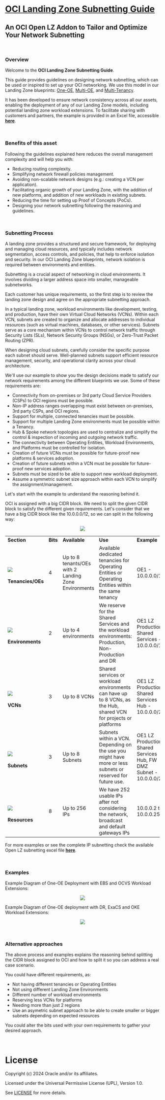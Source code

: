 # **[OCI Landing Zone Subnetting Guide](#)**
## **An OCI Open LZ Addon to Tailor and Optimize Your Network Subnetting**

&nbsp; 

### Overview

Welcome to the **OCI Landing Zone Subnetting Guide**. 

This guide provides guidelines on designing network subnetting, which can be used or inspired to set up your OCI networking. We use this model in our Landing Zone blueprints: [One-OE](../../blueprints/one-oe/readme.md), [Multi-OE](../../blueprints/multi-oe/readme.md), and [Multi-Tenancy](../../blueprints/multi-tenancy/readme.md). 

It has been developed to ensure network consistency across all our assets, enabling the deployment of any of our Landing Zone models, including potential landing zone workload extensions. To facilitate sharing with customers and partners, the example is provided in an Excel file, accessible [**here**](https://github.com/oci-landing-zones/oci-landing-zone-operating-entities/blob/content/addons/oci-lz-subnetting/content/OpenLZ_Network_Subnetting.xlsx).

&nbsp; 

### Benefits of this asset

Following the guidelines explained here reduces the overall management complexity and will help you with:

* Reducing routing complexity.
* Simplifying network firewall policies management.
* Avoiding non-scalable network designs (e.g.: creating a VCN per application).
* Facilitating organic growth of your Landing Zone, with the addition of new platforms, and addition of new workloads in existing subnets.
* Reducing the time for setting up Proof of Concepts (PoCs).
* Designing your network subnetting following the reasoning and guidelines.

&nbsp; 

 
### Subnetting Process

A landing zone provides a structured and secure framework, for deploying and managing cloud resources, and typically includes network segmentation, access controls, and policies, that help to enforce isolation and security. In our OCI Landing Zone blueprints, network isolation is required between environments and entities. 

Subnetting is a crucial aspect of networking in cloud environments. It involves dividing a larger address space into smaller, manageable subnetworks.

Each customer has unique requirements, so the first step is to review the landing zone design and agree on the appropriate subnetting approach.

In a typical landing zone, workload environments like development, testing, and production, have their own Virtual Cloud Networks (VCNs). Within each VCN, subnets are created to organize and allocate addresses to individual resources (such as virtual machines, databases, or other services). Subnets serve as a core mechanism within VCNs to control network traffic through Security Lists (SLs), Network Security Groups (NSGs), or Zero-Trust Packet Routing (ZPR).

When designing cloud subnets, carefully consider the specific purpose each subnet should serve. Well-planned subnets support efficient resource management, security, and operational clarity across your cloud architecture.

We'll use our example to show you the design decisions made to satisfy our network requirements among the different blueprints we use. Some of these requirements are:

* Connectivity from on-premises or 3rd party Cloud Service Providers (CSPs) to OCI regions must be possible.
* Non-IP address ranges overlapping must exist between on-premises, 3rd party CSPs, and OCI regions.
* Support for multiple, connected tenancies must be possible.
* Support for multiple Landing Zone environments must be possible within a Tenancy.
* Hub & Spoke network topologies are used to centralize and simplify the control & inspection of incoming and outgoing network traffic.
* The connectivity between Operating Entities, Workload Environments, and Platforms must be controlled for isolation.
* Creation of future VCNs must be possible for future-proof new platforms & services adoption.
* Creation of future subnets within a VCN must be possible for future-proof new services adoption. 
* Subnets must be sized to be able to support new workload deployment.
* Assume a symmetric subnet size approach within each VCN to simplify the assignment/management.
  
Let's start with the example to understand the reasoning behind it.

OCI is assigned with a big CIDR block. We need to split the given CIDR block to satisfy the different given requirements. Let's consider that we have a big CIDR block like the 10.0.0.0/12, so we can split in the following way:

<p align="center" width="100%">
    <img src="./content/subnetting.jpg">
</p>

| | | | | |
|---|---|---|---|---|
| **Section** | **Bits** | **Available** | **Use** | **Example** |
| </br><img src="./content/1.jpg" align="center"> </br></br> **Tenancies/OEs** | 4 | Up to 8 tenants/OEs with 2 Landing Zone Environments | Available dedicated tenancies for Operating Entities or Operating Entities within the same tenancy | OE1 - 10.0.0.0/15 |
| </br><img src="./content/2.jpg" align="center"> </br></br> **Environments** | 2 | Up to 4 environments | We reserve for the Shared Services and the workload environments: Production, Non-Production and DR | OE1 LZ Production Shared Services - 10.0.0.0/18
| </br><img src="./content/3.jpg" align="center"> </br></br> **VCNs** | 3 | Up to 8 VCNs | Shared services or workload environments can have up to 8 VCNs, as the Hub, shared VCN for projects or platforms | OE1 LZ Production, Shared Services Hub - 10.0.0.0/21 |
| </br><img src="./content/4.jpg" align="center"> </br></br> **Subnets** | 3 | Up to 8 Subnets | Subnets within a VCN. Depending on the use you might have more or less subnets or reserved for future use. | OE1 LZ Production, Shared Services Hub, FW DMZ Subnet - 10.0.0.0/24 |
| </br><img src="./content/5.jpg" align="center"> </br></br> **Resources** | 8 | Up to 256 IPs | We have 252 usable IPs after not considering the network, broadcast and default gateways IPs | 10.0.0.2 to 10.0.0.254 |

For more examples or see the complete IP subnetting check the available Open LZ subnetting excel file [**here**](./content/OpenLZ_Network_Subnetting.xlsx).

&nbsp; 

### Examples

Example Diagram of One-OE Deployment with EBS and OCVS Workload Extensions:
<p align="center" width="100%">
    <img src="./content/example1.jpg">
</p>

Example Diagram of One-OE deployment with DR, ExaCS and OKE Workload Extensions:
<p align="center" width="100%">
    <img src="./content/example2.jpg">
</p>

&nbsp; 

### Alternative approaches

The above process and examples explains the reasoning behind splitting the CIDR block assigned to OCI and how to split it so you can address a real case scenario.

You could have different requirements, as:

* Not having different tenancies or Operating Entities
* Not using different Landing Zone Environments
* Different number of workload environments
* Reserving less VCNs for platforms
* Needing more than just 2 regions
* Use an asymetric subnet approach to be able to create smaller or bigger subnets depending on expected resources 

You could alter the bits used with your own requirements to gather your desired approach.

&nbsp; 

# License

Copyright (c) 2024 Oracle and/or its affiliates.

Licensed under the Universal Permissive License (UPL), Version 1.0.

See [LICENSE](/LICENSE.txt) for more details.